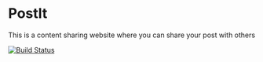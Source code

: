 # PostIt
This is a content sharing website where you can share your post with others

[![Build Status](https://travis-ci.com/shankarbyageli/PostIt.svg?token=ukzWyWHAUmNf8P1rYh2a&branch=master)](https://travis-ci.com/shankarbyageli/PostIt)